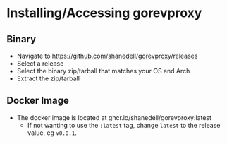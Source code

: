 # Installing/Accessing gorevproxy

## Binary

- Navigate to https://github.com/shanedell/gorevproxy/releases
- Select a release
- Select the binary zip/tarball that matches your OS and Arch
- Extract the zip/tarball

## Docker Image

- The docker image is located at ghcr.io/shanedell/gorevproxy:latest
    - If not wanting to use the `:latest` tag, change `latest` to the release value, eg `v0.0.1`.
